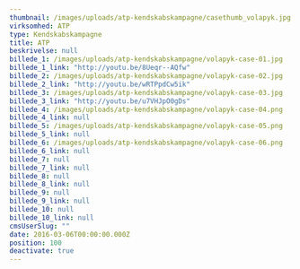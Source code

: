 ```yaml
---
thumbnail: /images/uploads/atp-kendskabskampagne/casethumb_volapyk.jpg
virksomhed: ATP
type: Kendskabskampagne
title: ATP
beskrivelse: null
billede_1: /images/uploads/atp-kendskabskampagne/volapyk-case-01.jpg
billede_1_link: "http://youtu.be/8Ueqr--AQfw"
billede_2: /images/uploads/atp-kendskabskampagne/volapyk-case-02.jpg
billede_2_link: "http://youtu.be/wRTPpdCw5ik"
billede_3: /images/uploads/atp-kendskabskampagne/volapyk-case-03.jpg
billede_3_link: "http://youtu.be/u7VHJpO0gDs"
billede_4: /images/uploads/atp-kendskabskampagne/volapyk-case-04.png
billede_4_link: null
billede_5: /images/uploads/atp-kendskabskampagne/volapyk-case-05.png
billede_5_link: null
billede_6: /images/uploads/atp-kendskabskampagne/volapyk-case-06.png
billede_6_link: null
billede_7: null
billede_7_link: null
billede_8: null
billede_8_link: null
billede_9: null
billede_9_link: null
billede_10: null
billede_10_link: null
cmsUserSlug: ""
date: 2016-03-06T00:00:00.000Z
position: 100
deactivate: true
---
```


